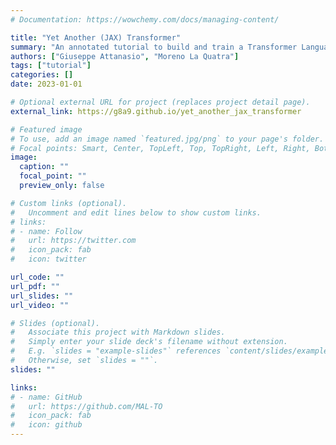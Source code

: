 ```yaml
---
# Documentation: https://wowchemy.com/docs/managing-content/

title: "Yet Another (JAX) Transformer"
summary: "An annotated tutorial to build and train a Transformer Language Model."
authors: ["Giuseppe Attanasio", "Moreno La Quatra"]
tags: ["tutorial"]
categories: []
date: 2023-01-01

# Optional external URL for project (replaces project detail page).
external_link: https://g8a9.github.io/yet_another_jax_transformer

# Featured image
# To use, add an image named `featured.jpg/png` to your page's folder.
# Focal points: Smart, Center, TopLeft, Top, TopRight, Left, Right, BottomLeft, Bottom, BottomRight.
image:
  caption: ""
  focal_point: ""
  preview_only: false

# Custom links (optional).
#   Uncomment and edit lines below to show custom links.
# links:
# - name: Follow
#   url: https://twitter.com
#   icon_pack: fab
#   icon: twitter

url_code: ""
url_pdf: ""
url_slides: ""
url_video: ""

# Slides (optional).
#   Associate this project with Markdown slides.
#   Simply enter your slide deck's filename without extension.
#   E.g. `slides = "example-slides"` references `content/slides/example-slides.md`.
#   Otherwise, set `slides = ""`.
slides: ""

links:
# - name: GitHub
#   url: https://github.com/MAL-TO
#   icon_pack: fab
#   icon: github
---
```


